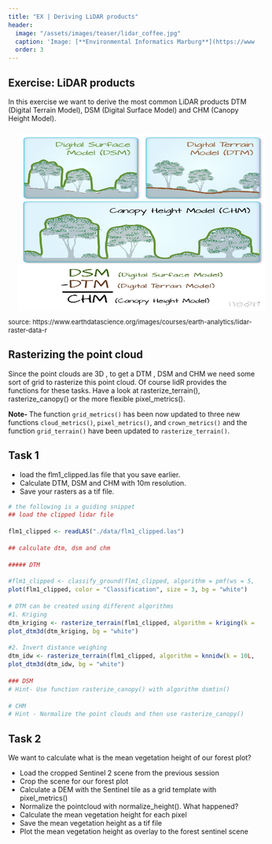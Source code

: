 ```yaml
---
title: "EX | Deriving LiDAR products"
header:
  image: "/assets/images/teaser/lidar_coffee.jpg"
  caption: 'Image: [**Environmental Informatics Marburg**](https://www.uni-marburg.de/en/fb19/disciplines/physisch/environmentalinformatics){:target="_blank"}'
  order: 3
---
```


## Exercise: LiDAR products 

In this exercise we want to derive the most common LiDAR products DTM (Digital Terrain Model), DSM (Digital Surface Model) and CHM (Canopy Height Model).

<img src="lidarTree-height.png" width="1104" height="359" align="centre" vspace="10" hspace="20">
<font size="-1">source: https://www.earthdatascience.org/images/courses/earth-analytics/lidar-raster-data-r</font>

## Rasterizing the point cloud

Since the point clouds are 3D , to get a DTM , DSM and CHM we need some sort of grid to rasterize this point cloud.
Of course lidR provides the functions for these tasks. Have a look at rasterize_terrain(), rasterize_canopy() or the more flexible pixel_metrics().

<b> Note- </b> The function `grid_metrics()` has been now updated to three new functions `cloud_metrics()`, `pixel_metrics()`, and `crown_metrics()` and the function `grid_terrain()` have been updated to `rasterize_terrain()`. 

## Task 1
* load the flm1_clipped.las file that you save earlier.
* Calculate DTM, DSM and CHM with 10m resolution.
* Save your rasters as a tif file. 

```r
# the following is a guiding snippet 
## load the clipped lidar file

flm1_clipped <- readLAS("./data/flm1_clipped.las")

## calculate dtm, dsm and chm

##### DTM

#flm1_clipped <- classify_ground(flm1_clipped, algorithm = pmf(ws = 5, th = 3)) #step to classify ground points based on Progressive Morphological Filter
plot(flm1_clipped, color = "Classification", size = 3, bg = "white") 

# DTM can be created using different algorithms
#1. Kriging
dtm_kriging <- rasterize_terrain(flm1_clipped, algorithm = kriging(k = 40))
plot_dtm3d(dtm_kriging, bg = "white") 

#2. Invert distance weighing
dtm_idw <- rasterize_terrain(flm1_clipped, algorithm = knnidw(k = 10L, p = 2))
plot_dtm3d(dtm_idw, bg = "white") 

### DSM 
# Hint- Use function rasterize_canopy() with algorithm dsmtin()

# CHM
# Hint - Normalize the point clouds and then use rasterize_canopy()

```

## Task 2 

We want to calculate what is the mean vegetation height of our forest plot?

* Load the cropped Sentinel 2 scene from the previous session
* Crop the scene for our forest plot
* Calculate a DEM with the Sentinel tile as a grid template with pixel_metrics()
* Normalize the pointcloud with normalize_height(). What happened?
* Calculate the mean vegetation height for each pixel
* Save the mean vegetation height as a tif file
* Plot the mean vegetation height as overlay to the forest sentinel scene









